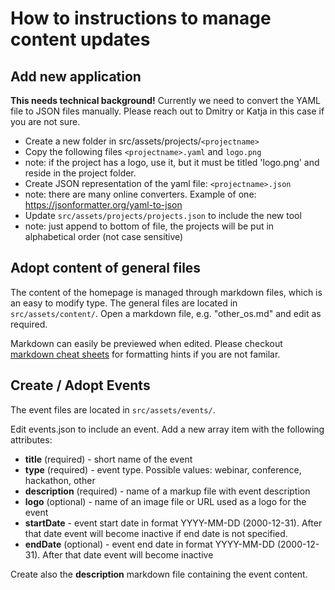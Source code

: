 # How to instructions to manage content updates

## Add new application

**This needs technical background!** Currently we need to convert the YAML file to JSON files manually. Please reach out to Dmitry or Katja in this case if you are not sure.

* Create a new folder in src/assets/projects/`<projectname>`
* Copy the following files `<projectname>.yaml` and `logo.png`
*   note:  if the project has a logo, use it, but it must be titled 'logo.png' and reside in the project folder.
* Create JSON representation of the yaml file: `<projectname>.json`
*   note: there are many online converters.  Example of one:  https://jsonformatter.org/yaml-to-json
* Update `src/assets/projects/projects.json` to include the new tool
*   note:  just append to bottom of file, the projects will be put in alphabetical order (not case sensitive)

## Adopt content of general files

The content of the homepage is managed through markdown files, which is an easy to modify type. The general files are located in `src/assets/content/`. Open a markdown file, e.g. "other_os.md" and edit as required. 

Markdown can easily be previewed when edited. Please checkout [markdown cheat sheets](https://github.com/adam-p/markdown-here/wiki/Markdown-Cheatsheet) for formatting hints if you are not familar.

## Create / Adopt Events

The event files are located in `src/assets/events/`.

Edit events.json to include an event. Add a new array item with the following attributes:

- **title** (required) - short name of the event
- **type** (required) - event type. Possible values: webinar, conference, hackathon, other
- **description** (required) - name of a markup file with event description
- **logo** (optional) - name of an image file or URL used as a logo for the event
- **startDate** - event start date in format YYYY-MM-DD (2000-12-31). After that date event will become inactive if end date is not specified.
- **endDate** (optional) - event end date in format YYYY-MM-DD (2000-12-31). After that date event will become inactive

Create also the **description** markdown file containing the event content.
